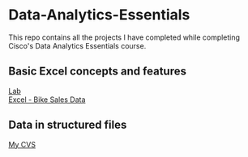 # Data-Analytics-Essentials
This repo contains all the projects I have completed while completing Cisco's Data Analytics Essentials course.

## Basic Excel concepts and features
<a href="https://skillsforall.com/launch?id=1b81c11b-147b-49aa-8f87-a3469f24d280&tab=curriculum&view=0c90358e-c329-547c-b958-905930c174b0">Lab</a>
<br>
<a href="https://github.com/DkOwusuA004/Data-Analytics-Essentials/blob/main/Bike_Sales_Data.xlsx">Excel - Bike Sales Data</a>

## Data in structured files
<a href="MyCSV.csv">My CVS</a>
